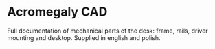 # Acromegaly CAD

Full documentation of mechanical parts of the desk: frame, rails, driver mounting and desktop. Supplied in english and polish.
